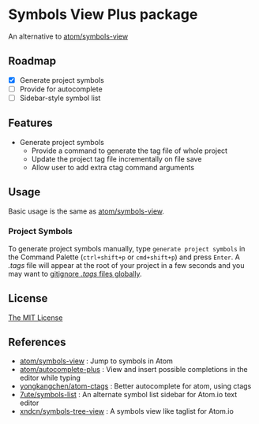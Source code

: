 # Symbols View Plus package

An alternative to [atom/symbols-view](https://atom.io/packages/symbols-view)

## Roadmap

- [x] Generate project symbols
- [ ] Provide for autocomplete
- [ ] Sidebar-style symbol list

## Features

- Generate project symbols
  - Provide a command to generate the tag file of whole project
  - Update the project tag file incrementally on file save
  - Allow user to add extra ctag command arguments

## Usage

Basic usage is the same as [atom/symbols-view](https://atom.io/packages/symbols-view).

### Project Symbols

To generate project symbols manually, type `generate project symbols` in the Command Palette (`ctrl+shift+p` or `cmd+shift+p`) and press `Enter`. A *.tags* file will appear at the root of your project in a few seconds and you may want to [gitignore *.tags* files globally](https://help.github.com/articles/ignoring-files/#create-a-global-gitignore).

## License

[The MIT License](https://github.com/aidistan/atom-symbols-view-plus/blob/master/LICENSE.md)

## References

- [atom/symbols-view](https://github.com/atom/symbols-view) : Jump to symbols in Atom
- [atom/autocomplete-plus](https://github.com/atom/autocomplete-plus) : View and insert possible completions in the editor while typing
- [yongkangchen/atom-ctags](https://github.com/yongkangchen/atom-ctags) : Better autocomplete for atom, using ctags
- [7ute/symbols-list](https://github.com/7ute/symbols-list) : An alternate symbol list sidebar for Atom.io text editor
- [xndcn/symbols-tree-view](https://github.com/xndcn/symbols-tree-view) : A symbols view like taglist for Atom.io
